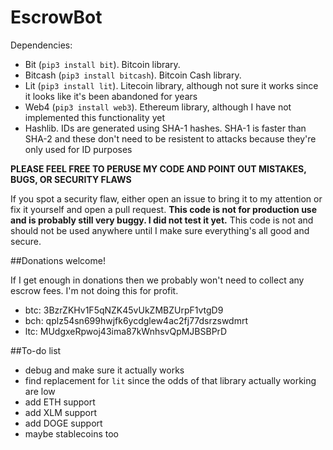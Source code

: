 # EscrowBot


Dependencies:

- Bit (`pip3 install bit`). Bitcoin library.
- Bitcash (`pip3 install bitcash`). Bitcoin Cash library.
- Lit (`pip3 install lit`). Litecoin library, although not sure it works since it looks like it's been abandoned for years
- Web4 (`pip3 install web3`). Ethereum library, although I have not implemented this functionality yet
- Hashlib. IDs are generated using SHA-1 hashes. SHA-1 is faster than SHA-2 and these don't need to be resistent to attacks because they're only used for ID purposes

**PLEASE FEEL FREE TO PERUSE MY CODE AND POINT OUT MISTAKES, BUGS, OR SECURITY FLAWS**

If you spot a security flaw, either open an issue to bring it to my attention or fix it yourself and open a pull request. **This code is not for production use and is probably still very buggy. I did not test it yet.** This code is not and should not be used anywhere until I make sure everything's all good and secure.

##Donations welcome!

If I get enough in donations then we probably won't need to collect any escrow fees. I'm not doing this for profit.

- btc: 3BzrZKHv1F5qNZK45vUkZMBZUrpF1vtgD9
- bch: qplz54sn699hwjfk6ycdglew4ac2fj77dsrzswdmrt
- ltc: MUdgxeRpwoj43ima87kWnhsvQpMJBSBPrD


##To-do list

- debug and make sure it actually works
- find replacement for `lit` since the odds of that library actually working are low
- add ETH support
- add XLM support
- add DOGE support
- maybe stablecoins too
